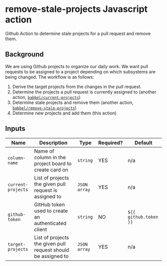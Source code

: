 # remove-stale-projects Javascript action

Github Action to determine stale projects for a pull request and remove them.

## Background

We are using Github projects to organize our daily work.
We want pull requests to be assigned to a project depending on which subsystems are being changed.
The workflow is as follows:

1. Derive the target projects from the changes in the pull request.
2. Determine the projects a pull request is currently assigned to
   (another action, [`babbel/current-projects`](https://github.com/babbel/current-projects))
3. Determine stale projects and remove them (another action, [`babbel/remove-stale-projects`](https://github.com/babbel/remove-stale-projects))
4. Determine new projects and add them (this action)

## Inputs

| Name               | Description                                                   | Type         | Required? | Default |
|--------------------|---------------------------------------------------------------|--------------|-----------|---------|
| `column-name`      | Name of column in the project board to create card on         | `string`     | YES       | n/a     |
| `current-projects` | List of projects the given pull request is assigned to        | `JSON array` | YES       | n/a     |
| `github-token`     | GitHub token used to create an authenticated client           | `string`     | NO        | `${{ github.token }}` |
| `target-projects`  | List of projects the given pull request should be assigned to | `JSON array` | YES       | n/a     |
